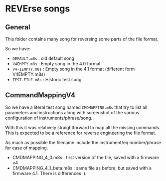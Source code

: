 # REVErse songs

## General

This folder contains many song for reversing some parts of the file
format.

So we have:

 * `DEFAULT.m8s` : old default song
 * `V4EMPTY.m8s` : Empty song in the 4.0 format
 * `V4-1EMPTY.m8s` : Empty song in the 4.1 format (different form V4EMPTY.m8s)
 * `TEST-FILE.m8s` : Historic test song

## CommandMappingV4

So we have a literal test song named `CMDMAPPING.m8s`
that try to list all parameters and instructions along with
screenshot of the various configuration of instruments/phrase/song.

With this it was relatively straightforward to map all the missing
commands. This is expected to be a reference for reverse engineering
the file format.

As much as possible the filename include the instrument/eq number/phrase
for ease of mapping.

 * CMDMAPPING_4_0.m8s : first version of the file, saved with a firmware v4
 * CMDMAPPING_4_1_beta.m8s : same file as before, but saved with
   a firmware 4.1. There is differences :).

